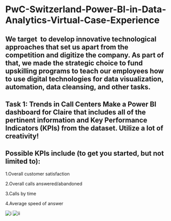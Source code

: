 # PwC-Switzerland-Power-BI-in-Data-Analytics-Virtual-Case-Experience

## We target  to develop innovative technological approaches that set us apart from the competition and digitize the company. As part of that, we made the strategic choice to fund upskilling programs to teach our employees how to use digital technologies for data visualization, automation, data cleansing, and other tasks.

## Task 1: Trends in Call Centers  Make a Power BI dashboard for Claire that includes all of the pertinent information and Key Performance Indicators (KPIs) from the dataset.  Utilize a lot of creativity!

## Possible KPIs include (to get you started, but not limited to):

1.Overall customer satisfaction

2.Overall calls answered/abandoned

3.Calls by time

4.Average speed of answer

![i](https://github.com/user-attachments/assets/358a35dd-fd6e-44d5-94fb-37bb709cd264)
![ii](https://github.com/user-attachments/assets/96f9d41e-7ef6-4211-a89d-9052c38b0a9c)




